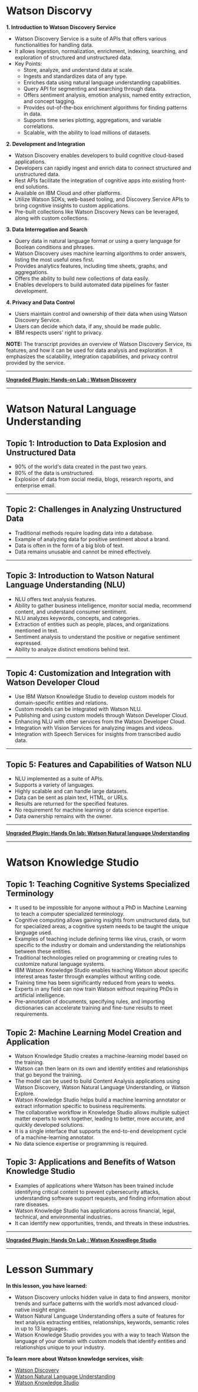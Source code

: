 # Watson Discorvy

**1. Introduction to Watson Discovery Service**
- Watson Discovery Service is a suite of APIs that offers various functionalities for handling data.
- It allows ingestion, normalization, enrichment, indexing, searching, and exploration of structured and unstructured data.
- Key Points:
    - Store, analyze, and understand data at scale.
    - Ingests and standardizes data of any type.
    - Enriches data using natural language understanding capabilities.
    - Query API for segmenting and searching through data.
    - Offers sentiment analysis, emotion analysis, named entity extraction, and concept tagging.
    - Provides out-of-the-box enrichment algorithms for finding patterns in data.
    - Supports time series plotting, aggregations, and variable correlations.
    - Scalable, with the ability to load millions of datasets.

**2. Development and Integration**
- Watson Discovery enables developers to build cognitive cloud-based applications.
- Developers can rapidly ingest and enrich data to connect structured and unstructured data.
- Rest APIs facilitate the integration of cognitive apps into existing front-end solutions.
- Available on IBM Cloud and other platforms.
- Utilize Watson SDKs, web-based tooling, and Discovery Service APIs to bring cognitive insights to custom applications.
- Pre-built collections like Watson Discovery News can be leveraged, along with custom collections.

**3. Data Interrogation and Search**
- Query data in natural language format or using a query language for Boolean conditions and phrases.
- Watson Discovery uses machine learning algorithms to order answers, listing the most useful ones first.
- Provides analytics features, including time sheets, graphs, and aggregations.
- Offers the ability to build new collections of data easily.
- Enables developers to build automated data pipelines for faster development.

**4. Privacy and Data Control**
- Users maintain control and ownership of their data when using Watson Discovery Service.
- Users can decide which data, if any, should be made public.
- IBM respects users' right to privacy.

**NOTE:**  The transcript provides an overview of Watson Discovery Service, its features, and how it can be used for data analysis and exploration. It emphasizes the scalability, integration capabilities, and privacy control provided by the service.

<hr/>

**[ Ungraded Plugin: Hands-on Lab : Watson Discovery ](https://author-ide.skills.network/render?token=eyJhbGciOiJIUzI1NiIsInR5cCI6IkpXVCJ9.eyJtZF9pbnN0cnVjdGlvbnNfdXJsIjoiaHR0cHM6Ly9jZi1jb3Vyc2VzLWRhdGEuczMudXMuY2xvdWQtb2JqZWN0LXN0b3JhZ2UuYXBwZG9tYWluLmNsb3VkL0lCTURldmVsb3BlclNraWxsc05ldHdvcmstQUkwMTAzRU4tU2tpbGxzTmV0d29yay9sYWJzL01vZHVsZSUyMDIvSGFuZHNfT25fTGFiX1dhdHNvbl9EaXNjb3ZlcnkubWQiLCJ0b29sX3R5cGUiOiJpbnN0cnVjdGlvbmFsLWxhYiIsImFkbWluIjpmYWxzZSwiaWF0IjoxNjcxNDQ3OTE1fQ.zFa_6GBBoBALAJXsL29lwbTWLINMgS9mztFNPRXO_vo)**

<hr/>

# Watson Natural Language Understanding

## Topic 1: Introduction to Data Explosion and Unstructured Data
- 90% of the world's data created in the past two years.
- 80% of the data is unstructured.
- Explosion of data from social media, blogs, research reports, and enterprise email.

<hr/>

## Topic 2: Challenges in Analyzing Unstructured Data
- Traditional methods require loading data into a database.
- Example of analyzing data for positive sentiment about a brand.
- Data is often in the form of a big blob of text.
- Data remains unusable and cannot be mined effectively.

<hr/>

## Topic 3: Introduction to Watson Natural Language Understanding (NLU)
- NLU offers text analysis features.
- Ability to gather business intelligence, monitor social media, recommend content, and understand consumer sentiment.
- NLU analyzes keywords, concepts, and categories.
- Extraction of entities such as people, places, and organizations mentioned in text.
- Sentiment analysis to understand the positive or negative sentiment expressed.
- Ability to analyze distinct emotions behind text.

<hr/>

## Topic 4: Customization and Integration with Watson Developer Cloud
- Use IBM Watson Knowledge Studio to develop custom models for domain-specific entities and relations.
- Custom models can be integrated with Watson NLU.
- Publishing and using custom models through Watson Developer Cloud.
- Enhancing NLU with other services from the Watson Developer Cloud.
- Integration with Vision Services for analyzing images and videos.
- Integration with Speech Services for insights from transcribed audio data.

<hr/>

## Topic 5: Features and Capabilities of Watson NLU
- NLU implemented as a suite of APIs.
- Supports a variety of languages.
- Highly scalable and can handle large datasets.
- Data can be sent as plain text, HTML, or URLs.
- Results are returned for the specified features.
- No requirement for machine learning or data science expertise.
- Data ownership remains with the owner.

<hr/>

**[ Ungraded Plugin: Hands On lab: Watson Natural language Understanding ](https://author-ide.skills.network/render?token=eyJhbGciOiJIUzI1NiIsInR5cCI6IkpXVCJ9.eyJtZF9pbnN0cnVjdGlvbnNfdXJsIjoiaHR0cHM6Ly9jZi1jb3Vyc2VzLWRhdGEuczMudXMuY2xvdWQtb2JqZWN0LXN0b3JhZ2UuYXBwZG9tYWluLmNsb3VkL0lCTURldmVsb3BlclNraWxsc05ldHdvcmstQUkwMTAzRU4tU2tpbGxzTmV0d29yay9sYWJzL01vZHVsZSUyMDIvV2F0c29uJTIwTmF0dXJhbCUyMExhbmd1YWdlJTIwVW5kZXJzdGFuZGluZy5tZCIsInRvb2xfdHlwZSI6Imluc3RydWN0aW9uYWwtbGFiIiwiYWRtaW4iOmZhbHNlLCJpYXQiOjE2NzE0NDE3MzJ9.rDsUu4oBrb6Q9ekKhtN0q7T5zMKtGoyjVaBgC3Yj_1I)**

<hr/>

# Watson Knowledge Studio

## Topic 1: Teaching Cognitive Systems Specialized Terminology
- It used to be impossible for anyone without a PhD in Machine Learning to teach a computer specialized terminology.
- Cognitive computing allows gaining insights from unstructured data, but for specialized areas, a cognitive system needs to be taught the unique language used.
- Examples of teaching include defining terms like virus, crash, or worm specific to the industry or domain and understanding the relationships between these entities.
- Traditional technologies relied on programming or creating rules to customize natural language systems.
- IBM Watson Knowledge Studio enables teaching Watson about specific interest areas faster through examples without writing code.
- Training time has been significantly reduced from years to weeks.
- Experts in any field can now train Watson without requiring PhDs in artificial intelligence.
- Pre-annotation of documents, specifying rules, and importing dictionaries can accelerate training and fine-tune results to meet requirements.

## Topic 2: Machine Learning Model Creation and Application

- Watson Knowledge Studio creates a machine-learning model based on the training.
- Watson can then learn on its own and identify entities and relationships that go beyond the training.
- The model can be used to build Content Analysis applications using Watson Discovery, Watson Natural Language Understanding, or Watson Explore.
- Watson Knowledge Studio helps build a machine learning annotator or extract information specific to business requirements.
- The collaborative workflow in Knowledge Studio allows multiple subject matter experts to work together, leading to better, more accurate, and quickly developed solutions.
- It is a single interface that supports the end-to-end development cycle of a machine-learning annotator.
- No data science expertise or programming is required.

## Topic 3: Applications and Benefits of Watson Knowledge Studio

- Examples of applications where Watson has been trained include identifying critical content to prevent cybersecurity attacks, understanding software support requests, and finding information about rare diseases.
- Watson Knowledge Studio has applications across financial, legal, technical, and environmental industries.
- It can identify new opportunities, trends, and threats in these industries.

<hr/>

**[ Ungraded Plugin: Hands On Lab : Watson Knowdlege Studio ](https://author-ide.skills.network/render?token=eyJhbGciOiJIUzI1NiIsInR5cCI6IkpXVCJ9.eyJtZF9pbnN0cnVjdGlvbnNfdXJsIjoiaHR0cHM6Ly9jZi1jb3Vyc2VzLWRhdGEuczMudXMuY2xvdWQtb2JqZWN0LXN0b3JhZ2UuYXBwZG9tYWluLmNsb3VkL0lCTURldmVsb3BlclNraWxsc05ldHdvcmstQUkwMTAzRU4tU2tpbGxzTmV0d29yay9sYWJzL01vZHVsZSUyMDIvV2F0c29uJTIwS25vd2xlZGdlJTIwU3R1ZGlvLm1kIiwidG9vbF90eXBlIjoiaW5zdHJ1Y3Rpb25hbC1sYWIiLCJhZG1pbiI6ZmFsc2UsImlhdCI6MTY3MTQ0MTc1OH0.mHkH3HMTvfqz5N_M0-tcA-mdhl9-9dHve4WeORPl35I)**

<hr/>

# Lesson Summary

**In this lesson, you have learned:**
- Watson Discovery unlocks hidden value in data to find answers, monitor trends and surface patterns with the world’s most advanced cloud-native insight engine.
- Watson Natural Language Understanding offers a suite of features for text analysis extracting entities, relationships, keywords, semantic roles in up to 13 languages. 
- Watson Knowledge Studio provides you with a way to teach Watson the language of your domain with custom models that identify entities and relationships unique to your industry.

**To learn more about Watson knowledge services, visit:**
- [Watson Discovery](https://www.ibm.com/watson/services/discovery/)
- [Watson Natural Language Understanding](https://www.ibm.com/watson/services/natural-language-understanding/)
- [Watson Knowledge Studio](https://www.ibm.com/watson/services/knowledge-studio/)